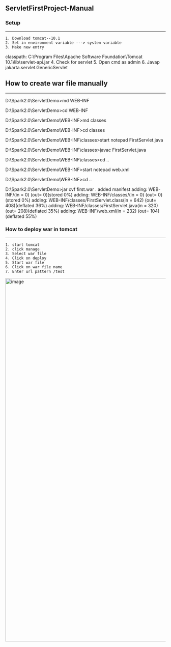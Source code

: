 ## ServletFirstProject-Manual

### Setup
--------
	1. Download tomcat--10.1
	2. Set in environment variable ---> system variable
	3. Make new entry 
classpath: C:\Program Files\Apache Software Foundation\Tomcat 10.1\lib\servlet-api.jar
	4. Check for servlet
	5. Open cmd as admin
	6. Javap jakarta.servlet.GenericServlet
	



## How to create war file manually 
--------------------------------------------
D:\Spark2.0\ServletDemo>md WEB-INF

D:\Spark2.0\ServletDemo>cd WEB-INF

D:\Spark2.0\ServletDemo\WEB-INF>md classes

D:\Spark2.0\ServletDemo\WEB-INF>cd classes

D:\Spark2.0\ServletDemo\WEB-INF\classes>start notepad FirstServlet.java

D:\Spark2.0\ServletDemo\WEB-INF\classes>javac FirstServlet.java

D:\Spark2.0\ServletDemo\WEB-INF\classes>cd ..

D:\Spark2.0\ServletDemo\WEB-INF>start notepad web.xml

D:\Spark2.0\ServletDemo\WEB-INF>cd ..

D:\Spark2.0\ServletDemo>jar cvf first.war .
added manifest
adding: WEB-INF/(in = 0) (out= 0)(stored 0%)
adding: WEB-INF/classes/(in = 0) (out= 0)(stored 0%)
adding: WEB-INF/classes/FirstServlet.class(in = 642) (out= 408)(deflated 36%)
adding: WEB-INF/classes/FirstServlet.java(in = 320) (out= 208)(deflated 35%)
adding: WEB-INF/web.xml(in = 232) (out= 104)(deflated 55%)

### How to deploy war in tomcat
----------------------------
	1. start tomcat
	2. click manage 
	3. Select war file
	4. Click on deploy
	5. Start war file
	6. Click on war file name
	7. Enter url pattern /test

<img width="792" height="1142" alt="image" src="https://github.com/user-attachments/assets/f7ac6c2b-28b7-4878-aeb8-4bec799606cd" />

